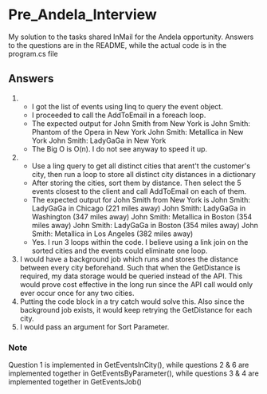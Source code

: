 # Pre_Andela_Interview
My solution to the tasks shared InMail for the Andela opportunity. Answers to the questions are in the README, while the actual code is in the program.cs file 
## Answers
1.
	* I got the list of events using linq to query the event object. 
	* I proceeded to call the AddToEmail in a foreach loop. 
	* The expected output for John Smith from New York is
			John Smith: Phantom of the Opera in New York
			John Smith: Metallica in New York
			John Smith: LadyGaGa in New York
	* The Big O is O(n). I do not see anyway to speed it up.
2.
	* Use a ling query to get all distinct cities that arent't the customer's city, then run a loop to store all distinct city distances in a dictionary
	* After storing the cities, sort them by distance. Then select the 5 events closest to the client and call AddToEmail on each of them.
	* The expected output for John Smith from New York is
			John Smith: LadyGaGa in Chicago (221 miles away)
			John Smith: LadyGaGa in Washington (347 miles away)
			John Smith: Metallica in Boston (354 miles away)
			John Smith: LadyGaGa in Boston (354 miles away)
			John Smith: Metallica in Los Angeles (382 miles away)
	* Yes. I run 3 loops within the code. I believe using a link join on the sorted cities and the events could eliminate one loop.
3.	I would have a background job which runs and stores the distance between every city beforehand. Such that when the GetDistance is required, my data storage would 		be queried instead of the API. This would prove cost effective in the long run since the API call would only ever occur once for any two cities.
4.	Putting the code block in a try catch would solve this. Also since the background job exists, it would keep retrying the GetDistance for each city.
5.	I would pass an argument for Sort Parameter. 

### Note
Question 1 is implemented in GetEventsInCity(), while questions 2 & 6 are implemented together in GetEventsByParameter(), while questions 3 & 4 are implemented together in GetEventsJob()

